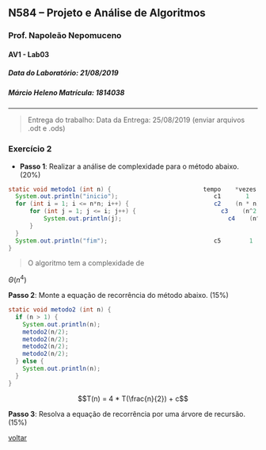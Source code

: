 ## N584 – Projeto e Análise de Algoritmos
### Prof. Napoleão Nepomuceno
#### AV1 - Lab03
##### Data do Laboratório: 21/08/2019
##### Márcio Heleno **Matrícula: 1814038**

---

> Entrega do trabalho:
Data da Entrega: 25/08/2019 (enviar arquivos .odt e .ods)

### Exercício 2

- **Passo 1**: Realizar a análise de complexidade para o método abaixo. (20%)

```java
static void metodo1 (int n) {                          tempo    *vezes
  System.out.println("inicio");                           c1       1
  for (int i = 1; i <= n*n; i++) {                        c2    (n * n) + 1 = (n^2) + 1 = \Thetra(n^2)
	  for (int j = 1; j <= i; j++) {                        c3    (n^2 + 1) + (nˆ2 + 1) + ... = n^2 (n^2) + 1 = \Thetra(n^4)
		  System.out.println(j);                              c4    (n^2 + n^2 + ...) = n^2 * n^2 = \Thetra(n^4)
	  }
  }
  System.out.println("fim");                              c5        1
}
```

> O algoritmo tem a complexidade de

$\Theta(n^4)$

**Passo 2**: Monte a equação de recorrência do método abaixo. (15%)

```java
static void metodo2 (int n) {
  if (n > 1) {
  	System.out.println(n);
  	metodo2(n/2);
  	metodo2(n/2);
  	metodo2(n/2);
  	metodo2(n/2);
  } else {
  	System.out.println(n);
  }
}
```

$$T(n) = 4 * T(\frac{n}{2}) + c$$

**Passo 3**: Resolva a equação de recorrência por uma árvore de recursão. (15%)

[voltar](../../../README.md)
